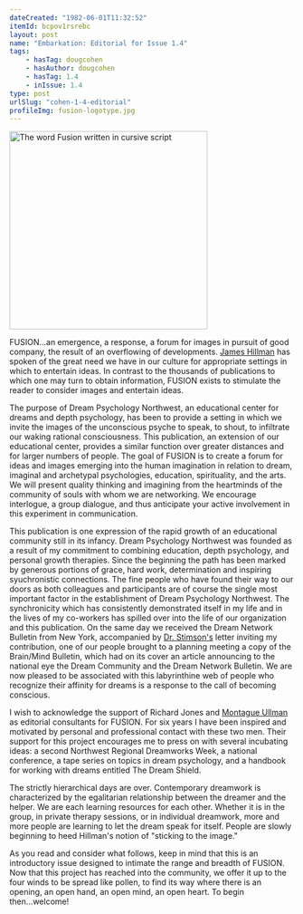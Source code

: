 ```yaml
---
dateCreated: "1982-06-01T11:32:52"
itemId: bcpov1rsrebc
layout: post
name: "Embarkation: Editorial for Issue 1.4"
tags:
    - hasTag: dougcohen
    - hasAuthor: dougcohen
    - hasTag: 1.4
    - inIssue: 1.4
type: post
urlSlug: "cohen-1-4-editorial"
profileImg: fusion-logotype.jpg
---
```


<img src="../images/fusion-logotype.jpg" width="350" height="auto" alt="The word Fusion written in cursive script"/>

FUSION...an emergence, a response, a forum for images in pursuit of good company, the result of an overflowing of developments. [James Hillman](https://en.wikipedia.org/wiki/James_Hillman) has spoken of the great need we have in our culture for appropriate settings in which to entertain ideas. In contrast to the thousands of publications to which one may turn to obtain information, FUSION exists to stimulate the reader to consider images and entertain ideas.

The purpose of Dream Psychology Northwest, an educational center for dreams and depth psychology, has been to provide a setting in which we invite the images of the unconscious psyche to speak, to shout, to infiltrate our waking rational consciousness. This publication, an extension of our educational center, provides a similar function over greater distances and for larger numbers of people. The goal of FUSION is to create a forum for ideas and images emerging into the human imagination in relation to dream, imaginal and archetypal psychologies, education, spirituality, and the arts. We will present quality thinking and imagining from the heartminds of the community of souls with whom we are networking. We encourage interlogue, a group dialogue, and thus anticipate your active involvement in this experiment in communication.

This publication is one expression of the rapid growth of an educational community still in its infancy. Dream Psychology Northwest was founded as a result of my commitment to combining education, depth psychology, and personal growth therapies. Since the beginning the path has been marked by generous portions of grace, hard work, determination and inspiring syuchronistic connections. The fine people who have found their way to our doors as both colleagues and participants are of course the single most important factor in the establishment of Dream Psychology Northwest. The synchronicity which has consistently demonstrated itself in my life and in the lives of my co-workers has spilled over into the life of our organization and this publication. On the same day we received the Dream Network Bulletin from New York, accompanied by [Dr. Stimson's](../@billstimson) letter inviting my contribution, one of our people brought to a planning meeting a copy of the Brain/Mind Bulletin, which had on its cover an article announcing to the national eye the Dream Community and the Dream Network Bulletin. We are now pleased to be associated with this labyrinthine web of people who recognize their affinity for dreams is a response to the call of becoming conscious.

I wish to acknowledge the support of Richard Jones and [Montague Ullman](../@montagueullman) as editorial consultants for FUSION. For six years I have been inspired and motivated by personal and professional contact with these two men. Their support for this project encourages me to press on with several incubating ideas: a second Northwest Regional Dreamworks Week, a national conference, a tape series on topics in dream psychology, and a handbook for working with dreams entitled The Dream Shield.

The strictly hierarchical days are over. Contemporary dreamwork is characterized by the egalitarian relationship between the dreamer and the helper. We are each learning resources for each other. Whether it is in the group, in private therapy sessions, or in individual dreamwork, more and more people are learning to let the dream speak for itself. People are slowly beginning to heed Hillman's notion of "sticking to the image."

As you read and consider what follows, keep in mind that this is an introductory issue designed to intimate the range and breadth of FUSION. Now that this project has reached into the community, we offer it up to the four winds to be spread like pollen, to find its way where there is an opening, an open hand, an open mind, an open heart. To begin then...welcome!
